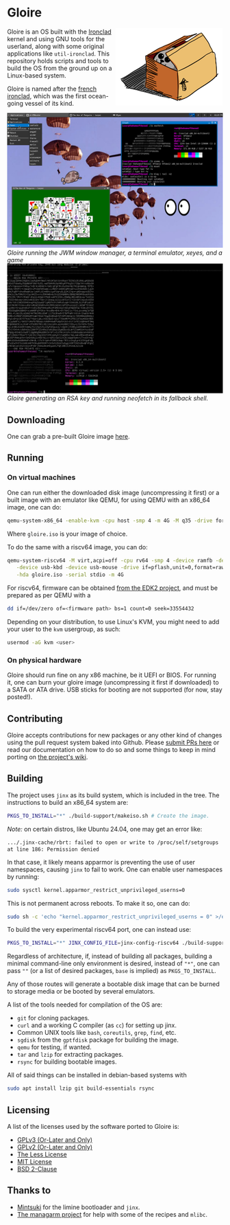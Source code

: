 # Gloire

[<img src="artwork/logo.png" width="250" align="right" alt="Gloire logo">]()

Gloire is an OS built with the [Ironclad](https://ironclad.nongnu.org)
kernel and using GNU tools for the userland, along with some original
applications like `util-ironclad`. This repository holds scripts and tools to
build the OS from the ground up on a Linux-based system.

Gloire is named after the [french ironclad](https://en.wikipedia.org/wiki/French_ironclad_Gloire),
which was the first ocean-going vessel of its kind.

![Gloire running the JWM window manager, a terminal emulator, xeyes, and a game](artwork/screenshot1.png)
*Gloire running the JWM window manager, a terminal emulator, xeyes, and a game*
![Gloire generating an RSA key and running neofetch in its fallback shell](artwork/screenshot2.png)
*Gloire generating an RSA key and running neofetch in its fallback shell.*

## Downloading

One can grab a pre-built Gloire image [here](https://github.com/streaksu/Gloire/releases).

## Running

### On virtual machines

One can run either the downloaded disk image (uncompressing it first) or a
built image with an emulator like QEMU, for using QEMU with an x86_64
image, one can do:

```bash
qemu-system-x86_64 -enable-kvm -cpu host -smp 4 -m 4G -M q35 -drive format=raw,file=gloire.iso -serial stdio
```

Where `gloire.iso` is your image of choice.

To do the same with a riscv64 image, you can do:

```bash
qemu-system-riscv64 -M virt,acpi=off -cpu rv64 -smp 4 -device ramfb -device qemu-xhci        \
   -device usb-kbd -device usb-mouse -drive if=pflash,unit=0,format=raw,file=<firmware path> \
   -hda gloire.iso -serial stdio -m 4G
```

For riscv64, firmware can be obtained [from the EDK2 project](https://github.com/osdev0/edk2-ovmf-nightly/releases/latest/download/ovmf-code-riscv64.fd),
and must be prepared as per QEMU with a

```bash
dd if=/dev/zero of=<firmware path> bs=1 count=0 seek=33554432
```

Depending on your distribution, to use Linux's KVM, you might need to add your
user to the `kvm` usergroup, as such:

```bash
usermod -aG kvm <user>
```

### On physical hardware

Gloire should run fine on any x86 machine, be it UEFI or BIOS. For running it,
one can burn your gloire image (uncompressing it first if downloaded) to a
SATA or ATA drive. USB sticks for booting are not supported
(for now, stay posted!).

## Contributing

Gloire accepts contributions for new packages or any other kind of changes
using the pull request system baked into Github.
Please [submit PRs here](https://github.com/streaksu/Gloire/pulls) or read
our documentation on how to do so and some things to keep in mind porting on
[the project's wiki](https://github.com/streaksu/Gloire/wiki).

## Building

The project uses `jinx` as its build system, which is included in the tree.
The instructions to build an x86_64 system are:

```bash
PKGS_TO_INSTALL="*" ./build-support/makeiso.sh # Create the image.
```

*Note:* on certain distros, like Ubuntu 24.04, one may get an error like:
```
.../.jinx-cache/rbrt: failed to open or write to /proc/self/setgroups at line 186: Permission denied
```
In that case, it likely means apparmor is preventing the use of user namespaces,
causing `jinx` to fail to work. One can enable user namespaces by running:
```sh
sudo sysctl kernel.apparmor_restrict_unprivileged_userns=0
```
This is not permanent across reboots. To make it so, one can do:
```sh
sudo sh -c 'echo "kernel.apparmor_restrict_unprivileged_userns = 0" >/etc/sysctl.d/99-userns.conf'
```

To build the very experimental riscv64 port, one can instead use:

```bash
PKGS_TO_INSTALL="*" JINX_CONFIG_FILE=jinx-config-riscv64 ./build-support/makeiso.sh # Create the image.
```

Regardless of architecture, if, instead of building all packages, building
a minimal command-line only environment is desired, instead of `"*"`, one
can pass `""` (or a list of desired packages, `base` is implied) as `PKGS_TO_INSTALL`.

Any of those routes will generate a bootable disk image that can be burned to
storage media or be booted by several emulators.

A list of the tools needed for compilation of the OS are:

- `git` for cloning packages.
- `curl` and a working C compiler (as `cc`) for setting up jinx.
- Common UNIX tools like `bash`, `coreutils`, `grep`, `find`, etc.
- `sgdisk` from the `gptfdisk` package for building the image.
- `qemu` for testing, if wanted.
- `tar` and `lzip` for extracting packages.
- `rsync` for building bootable images.

All of said things can be installed in debian-based systems with

```bash
sudo apt install lzip git build-essentials rsync
```

## Licensing

A list of the licenses used by the software ported to Gloire is:

- [GPLv3 (Or-Later and Only)](https://www.gnu.org/licenses/gpl-3.0.html)
- [GPLv2 (Or-Later and Only)](https://www.gnu.org/licenses/old-licenses/gpl-2.0.html)
- [The Less License](https://github.com/gwsw/less/blob/master/LICENSE)
- [MIT License](https://opensource.org/licenses/MIT)
- [BSD 2-Clause](https://opensource.org/licenses/BSD-2-Clause)

## Thanks to

- [Mintsuki](https://github.com/mintsuki) for the limine bootloader and `jinx`.
- [The managarm project](https://github.com/managarm) for help with some
of the recipes and `mlibc`.
